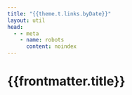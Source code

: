 ```yaml
---
title: "{{theme.t.links.byDate}}"
layout: util
head:
  - - meta
    - name: robots
      content: noindex
---
```


<script setup>
import Years from 'vitepress-sls-blog-tmpl/Years.vue'
import { useData } from 'vitepress'
import { inject } from 'vue'

const { localeIndex, frontmatter } = useData()
const posts = inject('posts')
</script>

# {{frontmatter.title}}

<Years :allPosts="posts[localeIndex]" />
